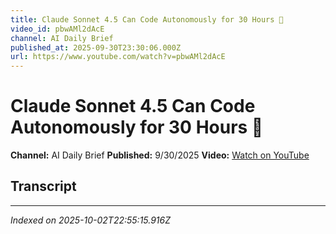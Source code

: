 ```yaml
---
title: Claude Sonnet 4.5 Can Code Autonomously for 30 Hours 🤯
video_id: pbwAMl2dAcE
channel: AI Daily Brief
published_at: 2025-09-30T23:30:06.000Z
url: https://www.youtube.com/watch?v=pbwAMl2dAcE
---
```


# Claude Sonnet 4.5 Can Code Autonomously for 30 Hours 🤯

**Channel:** AI Daily Brief
**Published:** 9/30/2025
**Video:** [Watch on YouTube](https://www.youtube.com/watch?v=pbwAMl2dAcE)

## Transcript



---

*Indexed on 2025-10-02T22:55:15.916Z*
